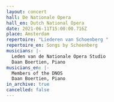 ```yaml
---
layout: concert
hall: De Nationale Opera
hall_en: Dutch National Opera
date: 2021-06-11T15:00:00.716Z
place: Amsterdam
repertoire: "Liederen van Schoenberg "
repertoire_en: Songs by Schoenberg
musicians: |-
  Leden van de Nationale Opera Studio
  Daan Boertien, Piano
musicians_en: |-
  Members of the DNOS
  Daan Boertien, Piano
in_archive: true
cancelled: false
---
```

